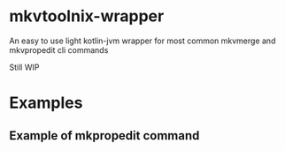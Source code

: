 # mkvtoolnix-wrapper
An easy to use light kotlin-jvm wrapper for most common mkvmerge and mkvpropedit cli commands


Still WIP

# Examples
## Example of mkpropedit command
```kotlin

```